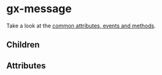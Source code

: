 # gx-message

Take a look at the [common attributes, events and methods](../common/readme.md).

## Children

## Attributes
